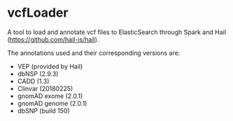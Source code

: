 # vcfLoader

A tool to load and annotate vcf files to ElasticSearch through Spark and Hail (https://github.com/hail-is/hail).

The annotations used and their corresponding versions are:

* VEP (provided by Hail)
* dbNSP (2.9.3) 
* CADD (1.3)
* Clinvar (20180225)
* gnomAD exome (2.0.1)
* gnomAD genome (2.0.1)
* dbSNP (build 150)

